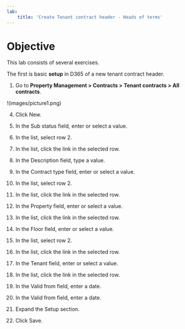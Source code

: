 ```yaml
---
lab:
    title: 'Create Tenant contract header - Heads of terms'
---
```


# Objective

This lab consists of several exercises.

The first is basic **setup** in D365 of a new tenant contract header.


1.	Go to **Property Management > Contracts > Tenant contracts > All contracts**.

!(images/picture1.png)
   
4.	Click New.


5.	In the Sub status field, enter or select a value.
 
6.	In the list, select row 2.
 
7.	In the list, click the link in the selected row.
 
8.	In the Description field, type a value.
9.	In the Contract type field, enter or select a value.
 
10.	In the list, select row 2.
 
11.	In the list, click the link in the selected row.
 
12.	In the Property field, enter or select a value.
 
13.	In the list, click the link in the selected row.
 
14.	In the Floor field, enter or select a value.
 
15.	In the list, select row 2.
 
16.	In the list, click the link in the selected row.
 
17.	In the Tenant field, enter or select a value.
 
18.	In the list, click the link in the selected row.
 
19.	In the Valid from field, enter a date.
20.	In the Valid from field, enter a date.
21.	Expand the Setup section.
 
22.	Click Save.
 
